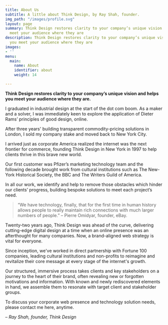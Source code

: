 ```yaml
---
title: About Us
subtitle: A little about Think Design, by Ray Shah, founder.
img_path: "/images/profile.svg"
layout: page
summary: Think Design restores clarity to your company’s unique vision and helps you
  meet your audience where they are
description: Think Design restores clarity to your company’s unique vision and helps
  you meet your audience where they are
images:
- ''
menu:
  main:
    name: About
    identifier: about
    weight: 14

---
```

**Think Design restores clarity to your company’s unique vision and helps you meet your audience where they are.**

I graduated in industrial design at the start of the dot com boom. As a maker and a solver, I was immediately keen to explore the application of Dieter Rams’ principles of good design, online.

After three years' building transparent commodity-pricing solutions in London, I sold my company stake and moved back to New York City.

I arrived just as corporate America realized the internet was the next frontier for commerce, founding Think Design in New York in 1997 to help clients thrive in this brave new world.

Our first customer was Pfizer’s marketing technology team and the following decade brought work from cultural institutions such as The New-York Historical Society, the BBC and The Writers Guild of America.

In all our work, we identify and help to remove those obstacles which hinder our clients’ progress, building bespoke solutions to meet each project’s need.

> “We have technology, finally, that for the first time in human history allows people to really maintain rich connections with much larger numbers of people.” – Pierre Omidyar, founder, eBay.

Twenty-two years ago, Think Design was ahead of the curve, delivering cutting-edge digital design at a time when an online presence was an afterthought for many companies. Now, a brand-aligned web strategy is vital for everyone.

Since inception, we've worked in direct partnership with Fortune 100 companies, leading cultural institutions and non-profits to reimagine and revitalize their core message at every stage of the internet's growth.

Our structured, immersive process takes clients and key stakeholders on a journey to the heart of their brand, often revealing new or forgotten motivations and information. With known and newly rediscovered elements in hand, we assemble them to resonate with target client and stakeholder groups.

To discuss your corporate web presence and technology solution needs, please contact me here, anytime.

_– Ray Shah, founder, Think Design_